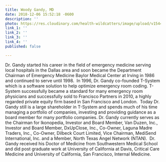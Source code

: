 ```yaml
---
title: Woody Gandy, MD
date: 2018-12-06 15:52:18 -0600
description: ''
photo: https://res.cloudinary.com/health-wildcatters/image/upload/v1544133158/image.png
link_1: ''
link_2: ''
link_3: ''
link_4: ''
published: false

---
```

Dr. Gandy started his career in the field of emergency medicine serving local hospitals in the Dallas area and soon became the Department Chairman of Emergency Medicine Baylor Medical Center at Irving in 1986 and continued to serve until 1998.  In 1996, Dr. Gandy co-founded T-System which is a software solution to help optimize emergency room coding.  T-System successfully became a standard for many emergency room physicians and successfully sold to Francisco Partners in 2010, a highly regarded private equity firm based in San Francisco and London.  Today Dr. Gandy still is a large shareholder in T-System and spends much of his time managing a portfolio of companies, investing and providing guidance as a board member for many portfolio companies.  Dr. Gandy currently serves as the Chairman for Ikonopedia, Investor and Board Member, Van Duzen, Inc., Investor and Board Member, DxUpClose, Inc., Co-Owner, Laguna Madre Traders, Inc., Co-Owner, Dilbeck Court Limited, Vice Chairman, MediSend International, Inc. and a Member, North Texas Angel Network (NTAN).  Dr. Gandy received his Doctor of Medicine from Southwestern Medical School and did post graduate work at University of California at Davis, Critical Care Medicine and University of California, San Francisco, Internal Medicine.